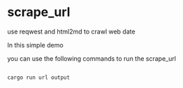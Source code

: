 # scrape_url

use reqwest and html2md to crawl web date

In this simple demo

you can use the following commands to run the scrape_url 
```bash

cargo run url output

```